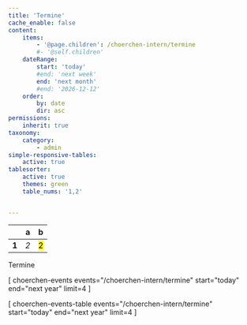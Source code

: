 ```yaml
---
title: 'Termine'
cache_enable: false
content:
    items:
        - '@page.children': /choerchen-intern/termine
        #- '@self.children'
    dateRange:
        start: 'today'
        #end: 'next week'
        end: 'next month'
        #end: '2026-12-12'
    order:
        by: date
        dir: asc
permissions:
    inherit: true
taxonomy:
    category:
        - admin
simple-responsive-tables:
    active: true
tablesorter:
    active: true
    themes: green
    table_nums: '1,2'


---
```


| | a | b |
|-------|-------|-------|
| **1** | _2_ | <mark> 2 </mark> | 


<span class="h2">Termine</span>

[ choerchen-events events="/choerchen-intern/termine" start="today" end="next year" limit=4 ]


[ choerchen-events-table events="/choerchen-intern/termine" start="today" end="next year" limit=4 ]
